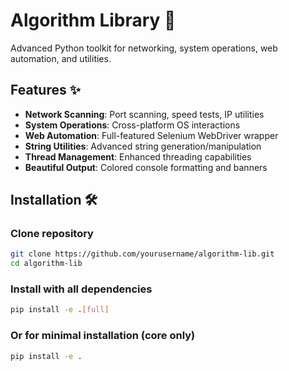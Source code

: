 # Algorithm Library 🚀

Advanced Python toolkit for networking, system operations, web automation, and utilities.

## Features ✨
- **Network Scanning**: Port scanning, speed tests, IP utilities
- **System Operations**: Cross-platform OS interactions
- **Web Automation**: Full-featured Selenium WebDriver wrapper
- **String Utilities**: Advanced string generation/manipulation
- **Thread Management**: Enhanced threading capabilities
- **Beautiful Output**: Colored console formatting and banners

## Installation 🛠️

### Clone repository
```bash
git clone https://github.com/yourusername/algorithm-lib.git
cd algorithm-lib
```
### Install with all dependencies
```bash
pip install -e .[full]
```
### Or for minimal installation (core only)
```bash
pip install -e .
```
